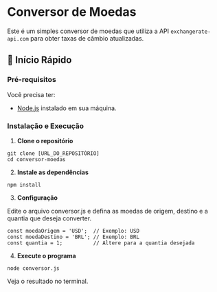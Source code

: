 # Conversor de Moedas

Este é um simples conversor de moedas que utiliza a API `exchangerate-api.com` para obter taxas de câmbio atualizadas.

## 🚀 Início Rápido

### Pré-requisitos

Você precisa ter:

- [Node.js](https://nodejs.org/en/download/) instalado em sua máquina.

### Instalação e Execução

1. **Clone o repositório**

```console
git clone [URL_DO_REPOSITÓRIO]
cd conversor-moedas
```
2. **Instale as dependências**

```console
npm install
```
3. **Configuração**

Edite o arquivo conversor.js e defina as moedas de origem, destino e a quantia que deseja converter.

```console
const moedaOrigem = 'USD';  // Exemplo: USD
const moedaDestino = 'BRL'; // Exemplo: BRL
const quantia = 1;          // Altere para a quantia desejada
```

4. **Execute o programa**
   
```console
node conversor.js
```

Veja o resultado no terminal.
